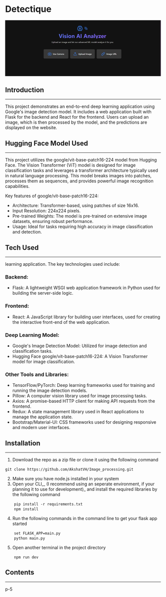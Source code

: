 # Detectique
![Alt text](first_site.png)

## Introduction 

****

This project demonstrates an end-to-end deep learning application using Google's image detection model. It includes a web application built with Flask for the backend and React for the frontend. Users can upload an image, which is then processed by the model, and the predictions are displayed on the website.

## Hugging Face Model Used

****

This project utilizes the google/vit-base-patch16-224 model from Hugging Face. The Vision Transformer (ViT) model is designed for image classification tasks and leverages a transformer architecture typically used in natural language processing. This model breaks images into patches, processes them as sequences, and provides powerful image recognition capabilities.

Key features of google/vit-base-patch16-224:

- Architecture: Transformer-based, using patches of size 16x16.
- Input Resolution: 224x224 pixels.
- Pre-trained Weights: The model is pre-trained on extensive image datasets, ensuring robust performance.
- Usage: Ideal for tasks requiring high accuracy in image classification and detection.

## Tech Used

****

learning application. The key technologies used include:

### Backend:

 * Flask: A lightweight WSGI web application framework in Python used for building the server-side logic.

### Frontend:

 * React: A JavaScript library for building user interfaces, used for creating the interactive front-end of the web application.

### Deep Learning Model:

 * Google's Image Detection Model: Utilized for image detection and classification tasks.
 * Hugging Face google/vit-base-patch16-224: A Vision Transformer model for image classification.

### Other Tools and Libraries:

 * TensorFlow/PyTorch: Deep learning frameworks used for training and running the image detection models.
 * Pillow: A computer vision library used for image processing tasks.
 * Axios: A promise-based HTTP client for making API requests from the frontend.
 * Redux: A state management library used in React applications to manage the application state.
 * Bootstrap/Material-UI: CSS frameworks used for designing responsive and modern user interfaces.

## Installation

****

1. Download the repo as a zip file or clone it using the following command
```
git clone https://github.com/AkshatVH/Image_processing.git
```
2. Make sure you have node.js installed in your system
3. Open your CLI,_ (I recommend using an seperate environment, if your planning it to use for development)_ and install the required libraries by the following command
```
    pip install -r requirements.txt
    npm install
```
4. Run the following commands in the command line to get your flask app started
```
    set FLASK_APP=main.py
    python main.py
```
5. Open another terminal in the project directory
```
    npm run dev
```
## Contents

****

p-5

